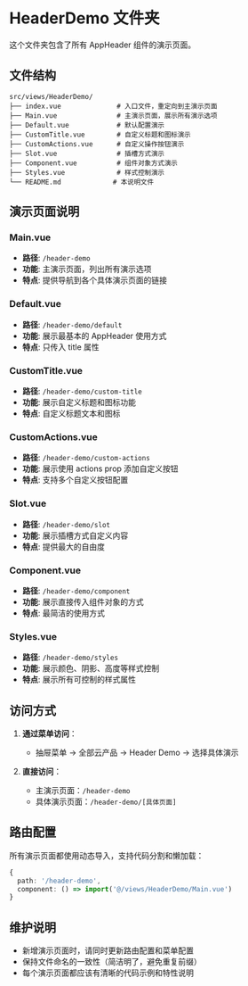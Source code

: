 # HeaderDemo 文件夹

这个文件夹包含了所有 AppHeader 组件的演示页面。

## 文件结构

```
src/views/HeaderDemo/
├── index.vue              # 入口文件，重定向到主演示页面
├── Main.vue               # 主演示页面，展示所有演示选项
├── Default.vue            # 默认配置演示
├── CustomTitle.vue        # 自定义标题和图标演示
├── CustomActions.vue      # 自定义操作按钮演示
├── Slot.vue               # 插槽方式演示
├── Component.vue          # 组件对象方式演示
├── Styles.vue             # 样式控制演示
└── README.md             # 本说明文件
```

## 演示页面说明

### Main.vue

- **路径**: `/header-demo`
- **功能**: 主演示页面，列出所有演示选项
- **特点**: 提供导航到各个具体演示页面的链接

### Default.vue

- **路径**: `/header-demo/default`
- **功能**: 展示最基本的 AppHeader 使用方式
- **特点**: 只传入 title 属性

### CustomTitle.vue

- **路径**: `/header-demo/custom-title`
- **功能**: 展示自定义标题和图标功能
- **特点**: 自定义标题文本和图标

### CustomActions.vue

- **路径**: `/header-demo/custom-actions`
- **功能**: 展示使用 actions prop 添加自定义按钮
- **特点**: 支持多个自定义按钮配置

### Slot.vue

- **路径**: `/header-demo/slot`
- **功能**: 展示插槽方式自定义内容
- **特点**: 提供最大的自由度

### Component.vue

- **路径**: `/header-demo/component`
- **功能**: 展示直接传入组件对象的方式
- **特点**: 最简洁的使用方式

### Styles.vue

- **路径**: `/header-demo/styles`
- **功能**: 展示颜色、阴影、高度等样式控制
- **特点**: 展示所有可控制的样式属性

## 访问方式

1. **通过菜单访问**：
   - 抽屉菜单 → 全部云产品 → Header Demo → 选择具体演示

2. **直接访问**：
   - 主演示页面：`/header-demo`
   - 具体演示页面：`/header-demo/[具体页面]`

## 路由配置

所有演示页面都使用动态导入，支持代码分割和懒加载：

```typescript
{
  path: '/header-demo',
  component: () => import('@/views/HeaderDemo/Main.vue')
}
```

## 维护说明

- 新增演示页面时，请同时更新路由配置和菜单配置
- 保持文件命名的一致性（简洁明了，避免重复前缀）
- 每个演示页面都应该有清晰的代码示例和特性说明
